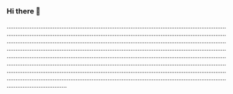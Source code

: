 ### Hi there 👋

..................................................................................................................................................................................................................................................................................................................................................................................................................................................................................................................................................................................................................................................................................................................................................................................................................................................................................................................................................................................................................................................................